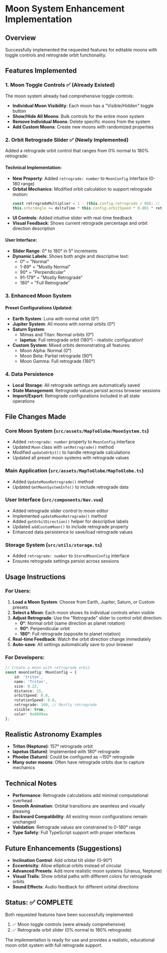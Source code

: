 # Moon System Enhancement Implementation

## Overview
Successfully implemented the requested features for editable moons with toggle controls and retrograde orbit functionality.

## Features Implemented

### 1. **Moon Toggle Controls** ✅ (Already Existed)
The moon system already had comprehensive toggle controls:
- **Individual Moon Visibility**: Each moon has a "Visible/Hidden" toggle button
- **Show/Hide All Moons**: Bulk controls for the entire moon system
- **Remove Individual Moons**: Delete specific moons from the system
- **Add Custom Moons**: Create new moons with randomized properties

### 2. **Orbit Retrograde Slider** ✅ (Newly Implemented)
Added a retrograde orbit control that ranges from 0% normal to 180% retrograde:

#### Technical Implementation:
- **New Property**: Added `retrograde: number` to `MoonConfig` interface (0-180 range)
- **Orbital Mechanics**: Modified orbit calculation to support retrograde motion:
  ```typescript
  const retrogradeMultiplier = 1 - (this.config.retrograde / 90); // Convert 0-180 to 1 to -1
  this.orbitAngle += deltaTime * this.config.orbitSpeed * 0.001 * retrogradeMultiplier;
  ```
- **UI Controls**: Added intuitive slider with real-time feedback
- **Visual Feedback**: Shows current retrograde percentage and orbit direction description

#### User Interface:
- **Slider Range**: 0° to 180° in 5° increments
- **Dynamic Labels**: Shows both angle and descriptive text:
  - 0° = "Normal"
  - 1-89° = "Mostly Normal"
  - 90° = "Perpendicular"
  - 91-179° = "Mostly Retrograde"
  - 180° = "Full Retrograde"

### 3. **Enhanced Moon System**
#### Preset Configurations Updated:
- **Earth System**: Luna with normal orbit (0°)
- **Jupiter System**: All moons with normal orbits (0°)
- **Saturn System**: 
  - Mimas and Titan: Normal orbits (0°)
  - **Iapetus**: Full retrograde orbit (180°) - realistic configuration!
- **Custom System**: Mixed orbits demonstrating all features:
  - Moon Alpha: Normal (0°)
  - Moon Beta: Partial retrograde (90°)
  - Moon Gamma: Full retrograde (180°)

### 4. **Data Persistence**
- **Local Storage**: All retrograde settings are automatically saved
- **State Management**: Retrograde values persist across browser sessions
- **Import/Export**: Retrograde configurations included in all state operations

## File Changes Made

### Core Moon System (`src/assets/MapToGlobe/MoonSystem.ts`)
- Added `retrograde: number` property to `MoonConfig` interface
- Updated `Moon` class with `setRetrograde()` method
- Modified `updateOrbit()` to handle retrograde calculations
- Updated all preset moon systems with retrograde values

### Main Application (`src/assets/MapToGlobe/MapToGlobe.ts`)
- Added `UpdateMoonRetrograde()` method
- Updated `GetMoonSystemInfo()` to include retrograde data

### User Interface (`src/components/Nav.vue`)
- Added retrograde slider control to moon editor
- Implemented `updateMoonRetrograde()` method
- Added `getOrbitDirection()` helper for descriptive labels
- Updated `addCustomMoon()` to include retrograde property
- Enhanced data persistence to save/load retrograde values

### Storage System (`src/utils/storage.ts`)
- Added `retrograde: number` to `StoredMoonConfig` interface
- Ensures retrograde settings persist across sessions

## Usage Instructions

### For Users:
1. **Load a Moon System**: Choose from Earth, Jupiter, Saturn, or Custom presets
2. **Select a Moon**: Each moon shows its individual controls when visible
3. **Adjust Retrograde**: Use the "Retrograde" slider to control orbit direction:
   - **0°**: Normal orbit (same direction as planet rotation)
   - **90°**: Perpendicular orbit
   - **180°**: Full retrograde (opposite to planet rotation)
4. **Real-time Feedback**: Watch the orbit direction change immediately
5. **Auto-save**: All settings automatically save to your browser

### For Developers:
```typescript
// Create a moon with retrograde orbit
const moonConfig: MoonConfig = {
    id: 'triton',
    name: 'Triton',
    size: 0.22,
    distance: 15,
    orbitSpeed: 0.8,
    rotationSpeed: 0.8,
    retrograde: 160, // Mostly retrograde
    visible: true,
    color: 0x8899aa
};
```

## Realistic Astronomy Examples
- **Triton (Neptune)**: 157° retrograde orbit
- **Iapetus (Saturn)**: Implemented with 180° retrograde
- **Phoebe (Saturn)**: Could be configured as ~150° retrograde
- **Many outer moons**: Often have retrograde orbits due to capture mechanics

## Technical Notes
- **Performance**: Retrograde calculations add minimal computational overhead
- **Smooth Animation**: Orbital transitions are seamless and visually pleasing
- **Backward Compatibility**: All existing moon configurations remain unchanged
- **Validation**: Retrograde values are constrained to 0-180° range
- **Type Safety**: Full TypeScript support with proper interfaces

## Future Enhancements (Suggestions)
- **Inclination Control**: Add orbital tilt slider (0-90°)
- **Eccentricity**: Allow elliptical orbits instead of circular
- **Advanced Presets**: Add more realistic moon systems (Uranus, Neptune)
- **Visual Trails**: Show orbital paths with different colors for retrograde orbits
- **Sound Effects**: Audio feedback for different orbital directions

## Status: ✅ COMPLETE
Both requested features have been successfully implemented:
1. ✅ Moon toggle controls (were already comprehensive)
2. ✅ Retrograde orbit slider (0% normal to 180% retrograde)

The implementation is ready for use and provides a realistic, educational moon orbit system with full retrograde support.